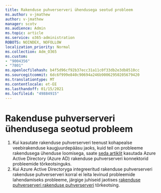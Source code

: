 ```yaml
---
title: Rakenduse puhverserveri ühendusega seotud probleem
ms.author: v-jmathew
author: v-jmathew
manager: scotv
ms.audience: Admin
ms.topic: article
ms.service: o365-administration
ROBOTS: NOINDEX, NOFOLLOW
localization_priority: Normal
ms.collection: Adm_O365
ms.custom:
- "9004356"
- "7801"
ms.openlocfilehash: b4f5d96cf92b37ecc31a11c0f33db2e3db8510cc
ms.sourcegitcommit: 6dc6f999e840c90694a246b90062950205679420
ms.translationtype: MT
ms.contentlocale: et-EE
ms.lasthandoff: 01/15/2021
ms.locfileid: "49884915"
---
```

# <a name="app-proxy-connection-issue"></a>Rakenduse puhverserveri ühendusega seotud probleem

1. Kui kasutate rakenduse puhverserveri teenust kohapealse veebirakenduse kaugjuurdepääsu jaoks, kuid teil on probleeme rakendusega ühenduse loomisega, saate [seda artiklit](https://docs.microsoft.com/azure/active-directory/manage-apps/application-proxy-debug-connectors) kasutada Azure Active Directory (Azure AD) rakenduse puhverserveri konnektorid probleemide tõrkeotsinguks.
2. Kui Azure Active Directoryga integreeritud rakenduse puhverserveri rakenduse puhverserveri korral ei leita levinud probleemide lahendamiseks probleeme, järgige juhiseid jaotises [rakenduse puhverserveri rakenduse puhverserveri](https://docs.microsoft.com/azure/active-directory/application-proxy-connectivity-no-working-connector) tõrkeotsing.
